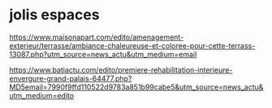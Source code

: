 

# jolis espaces

https://www.maisonapart.com/edito/amenagement-exterieur/terrasse/ambiance-chaleureuse-et-coloree-pour-cette-terrass-13087.php?utm_source=news_actu&utm_medium=email

https://www.batiactu.com/edito/premiere-rehabilitation-interieure-envergure-grand-palais-64477.php?MD5email=7990f9ffd110522d9783a851b99cabe5&utm_source=news_actu&utm_medium=edito
